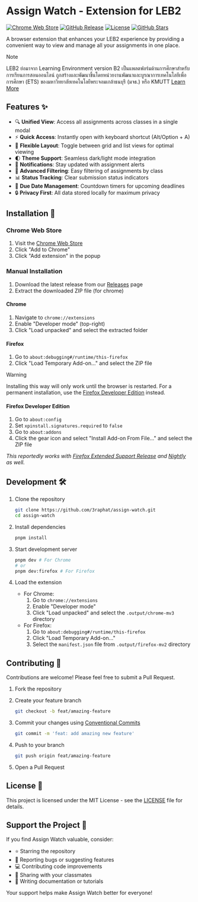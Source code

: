 # Assign Watch - Extension for LEB2

[![Chrome Web Store](https://img.shields.io/chrome-web-store/v/dedhfmakhbgeopgdipofgooiibkanfad)](https://chromewebstore.google.com/detail/dedhfmakhbgeopgdipofgooiibkanfad)
[![GitHub Release](https://img.shields.io/github/v/release/3raphat/assign-watch)](https://github.com/3raphat/assign-watch/releases/latest)
[![License](https://img.shields.io/github/license/3raphat/assign-watch)](LICENSE)
[![GitHub Stars](https://img.shields.io/github/stars/3raphat/assign-watch)](https://github.com/3raphat/assign-watch/stargazers)

A browser extension that enhances your LEB2 experience by providing a convenient way to view and manage all your assignments in one place.

> [!NOTE]
> LEB2 ย่อมาจาก Learning Environment version B2 เป็นแพลตฟอร์มด้านการศึกษาสำหรับการเรียนการสอนออนไลน์ ถูกสร้างและพัฒนาขึ้นโดยหน่วยงานพัฒนาและบูรณาการเทคโนโลยีเพื่อการศึกษา (ETS) ของมหาวิทยาลัยเทคโนโลยีพระจอมเกล้าธนบุรี (มจธ.) หรือ KMUTT
> [Learn More](https://www.leb2.org/what-is-leb2)

## Features ✨

- 🔍 **Unified View**: Access all assignments across classes in a single modal
- ⚡ **Quick Access**: Instantly open with keyboard shortcut (Alt/Option + A)
- 📱 **Flexible Layout**: Toggle between grid and list views for optimal viewing
- 🌓 **Theme Support**: Seamless dark/light mode integration
- 🔔 **Notifications**: Stay updated with assignment alerts
- 🎯 **Advanced Filtering**: Easy filtering of assignments by class
- 📊 **Status Tracking**: Clear submission status indicators
- 📅 **Due Date Management**: Countdown timers for upcoming deadlines
- 🔒 **Privacy First**: All data stored locally for maximum privacy

## Installation 🚀

### Chrome Web Store

1. Visit the [Chrome Web Store](https://chromewebstore.google.com/detail/dedhfmakhbgeopgdipofgooiibkanfad)
2. Click "Add to Chrome"
3. Click "Add extension" in the popup

### Manual Installation

1. Download the latest release from our [Releases](https://github.com/3raphat/assign-watch/releases) page
2. Extract the downloaded ZIP file (for chrome)

#### Chrome

1. Navigate to `chrome://extensions`
2. Enable "Developer mode" (top-right)
3. Click "Load unpacked" and select the extracted folder

#### Firefox

1. Go to `about:debugging#/runtime/this-firefox`
2. Click "Load Temporary Add-on..." and select the ZIP file

> [!WARNING]
> Installing this way will only work until the browser is restarted. For a permanent installation, use the [Firefox Developer Edition](https://www.mozilla.org/en-US/firefox/developer) instead.

#### Firefox Developer Edition

1. Go to `about:config`
2. Set `xpinstall.signatures.required` to `false`
3. Go to `about:addons`
4. Click the gear icon and select "Install Add-on From File..." and select the ZIP file

_This reportedly works with [Firefox Extended Support Release](https://www.mozilla.org/en-US/firefox/enterprise) and [Nightly](https://www.mozilla.org/en-US/firefox/channel/desktop) as well._

## Development 🛠️

1. Clone the repository

   ```bash
   git clone https://github.com/3raphat/assign-watch.git
   cd assign-watch
   ```

2. Install dependencies

   ```bash
   pnpm install
   ```

3. Start development server

   ```bash
   pnpm dev # For Chrome
   # or
   pnpm dev:firefox # For Firefox
   ```

4. Load the extension
   - For Chrome:
     1. Go to `chrome://extensions`
     2. Enable "Developer mode"
     3. Click "Load unpacked" and select the `.output/chrome-mv3` directory
   - For Firefox:
     1. Go to `about:debugging#/runtime/this-firefox`
     2. Click "Load Temporary Add-on..."
     3. Select the `manifest.json` file from `.output/firefox-mv2` directory

## Contributing 🤝

Contributions are welcome! Please feel free to submit a Pull Request.

1. Fork the repository
2. Create your feature branch

   ```bash
   git checkout -b feat/amazing-feature
   ```

3. Commit your changes using [Conventional Commits](https://www.conventionalcommits.org)

   ```bash
   git commit -m 'feat: add amazing new feature'
   ```

4. Push to your branch

   ```bash
   git push origin feat/amazing-feature
   ```

5. Open a Pull Request

## License 📝

This project is licensed under the MIT License - see the [LICENSE](LICENSE) file for details.

## Support the Project 💝

If you find Assign Watch valuable, consider:

- ⭐ Starring the repository
- 🐛 Reporting bugs or suggesting features
- 💻 Contributing code improvements
- 📢 Sharing with your classmates
- 📝 Writing documentation or tutorials

Your support helps make Assign Watch better for everyone!
